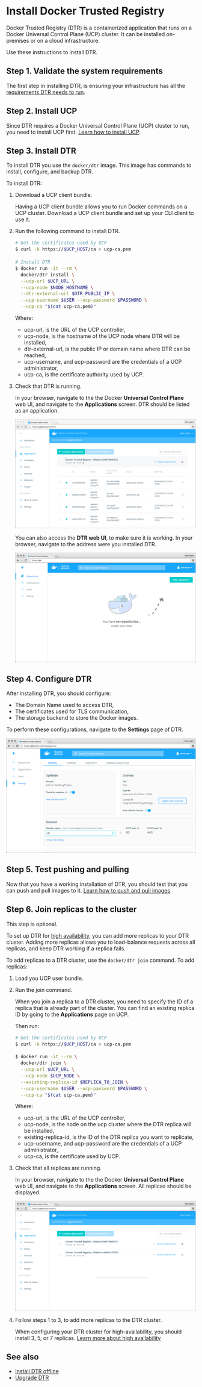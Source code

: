 <!--[metadata]>
+++
aliases = [ "/docker-trusted-registry/install/dtr-ami-byol-launch/",
            "/docker-trusted-registry/install/dtr-ami-bds-launch/",
            "/docker-trusted-registry/install/dtr-vhd-azure/"]
title = "Install Docker Trusted Registry"
description = "Learn how to install Docker Trusted Registry for production."
keywords = ["docker, dtr, registry, install"]
[menu.main]
parent="workw_dtr_install"
identifier="dtr_install_production"
weight=20
+++
<![end-metadata]-->


# Install Docker Trusted Registry

Docker Trusted Registry (DTR) is a containerized application that runs on a
Docker Universal Control Plane (UCP) cluster. It can be installed on-premises
or on a cloud infrastructure.

Use these instructions to install DTR.

## Step 1. Validate the system requirements

The first step in installing DTR, is ensuring your
infrastructure has all the [requirements DTR needs to run](system-requirements.md).

## Step 2. Install UCP

Since DTR requires a Docker Universal Control Plane (UCP) cluster
to run, you need to install UCP first.
[Learn how to install UCP](https://docs.docker.com/ucp/installation/install-production/).


## Step 3. Install DTR

To install DTR you use the `docker/dtr` image. This image has commands to
install, configure, and backup DTR.

To install DTR:

1. Download a UCP client bundle.

    Having a UCP client bundle allows you to run Docker commands on a UCP
    cluster.
    Download a UCP client bundle and set up your CLI client to use it.

2. Run the following command to install DTR.

    ```bash
    # Get the certificates used by UCP
    $ curl -k https://$UCP_HOST/ca > ucp-ca.pem

    # Install DTR
    $ docker run -it --rm \
      docker/dtr install \
      --ucp-url $UCP_URL \
      --ucp-node $NODE_HOSTNAME \
      --dtr-external-url $DTR_PUBLIC_IP \
      --ucp-username $USER --ucp-password $PASSWORD \
      --ucp-ca "$(cat ucp-ca.pem)"
    ```

    Where:

    * ucp-url, is the URL of the UCP controller,
    * ucp-node, is the hostname of the UCP node where DTR will be installed,
    * dtr-external-url, is the public IP or domain name where DTR can be reached,
    * ucp-username, and ucp-password are the credentials of a UCP administrator,
    * ucp-ca, is the certificate authority used by UCP.


3. Check that DTR is running.

    In your browser, navigate to the the Docker **Universal Control Plane**
    web UI, and navigate to the **Applications** screen. DTR should be listed
    as an application.

    ![](../images/install-dtr-1.png)

    You can also access the **DTR web UI**, to make sure it is working. In your
    browser, navigate to the address were you installed DTR.

    ![](../images/install-dtr-2.png)


## Step 4. Configure DTR

After installing DTR, you should configure:

  * The Domain Name used to access DTR,
  * The certificates used for TLS communication,
  * The storage backend to store the Docker images.

  To perform these configurations, navigate to the **Settings** page of DTR.

  ![](../images/install-dtr-3.png)

## Step 5. Test pushing and pulling

Now that you have a working installation of DTR, you should test that you can
push and pull images to it.
[Learn how to push and pull images](../repos-and-images/push-and-pull-images.md).

## Step 6. Join replicas to the cluster

This step is optional.

To set up DTR for [high availability](../high-availability/high-availability.md),
you can add more replicas to your DTR cluster. Adding more replicas allows you
to load-balance requests across all replicas, and keep DTR working if a
replica fails.

To add replicas to a DTR cluster, use the `docker/dtr join` command. To add
replicas:


1. Load you UCP user bundle.

2. Run the join command.

    When you join a replica to a DTR cluster, you need to specify the
    ID of a replica that is already part of the cluster. You can find an
    existing replica ID by going to the **Applications** page on UCP.

    Then run:

    ```bash
    # Get the certificates used by UCP
    $ curl -k https://$UCP_HOST/ca > ucp-ca.pem

    $ docker run -it --rm \
      docker/dtr join \
      --ucp-url $UCP_URL \
      --ucp-node $UCP_NODE \
      --existing-replica-id $REPLICA_TO_JOIN \
      --ucp-username $USER --ucp-password $PASSWORD \
      --ucp-ca "$(cat ucp-ca.pem)"
    ```

    Where:

    * ucp-url, is the URL of the UCP controller,
    * ucp-node, is the node on the ucp cluster where the DTR  replica will be installed,
    * existing-replica-id, is the ID of the DTR replica you want to replicate,
    * ucp-username, and ucp-password are the credentials of a UCP administrator,
    * ucp-ca, is the certificate used by UCP.

3. Check that all replicas are running.

    In your browser, navigate to the the Docker **Universal Control Plane**
    web UI, and navigate to the **Applications** screen. All replicas should
    be displayed.

    ![](../images/install-dtr-4.png)

4. Follow steps 1 to 3, to add more replicas to the DTR cluster.

    When configuring your DTR cluster for high-availability, you should install
    3, 5, or 7 replicas.
    [Learn more about high availability](../high-availability/high-availability.md)

## See also

* [Install DTR offline](install-dtr-offline.md)
* [Upgrade DTR](upgrade/upgrade-major.md)
